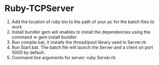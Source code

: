 # Ruby-TCPServer

1. Add the location of ruby bin to the path of your pc for the batch files to work
2. Install bundler gem will enables to install the dependencies using the command => gem install bundler
3. Run compile.bat, it installs the thread/pool library used in Server.rb
4. Run Start.bat. The batch file will launch the Server and a client on port 5000 by default.
5. Command line arguments for server:
   ruby Server.rb <IP address> <Port No> <Student ID>


